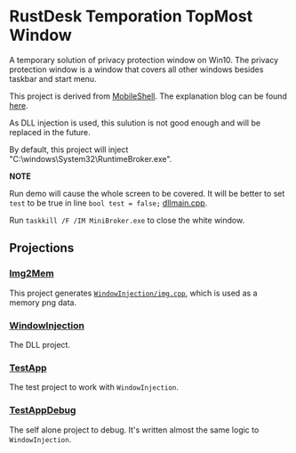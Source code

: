 # RustDesk Temporation TopMost Window

A temporary solution of privacy protection window on Win10. The privacy protection window is a window that covers all other windows besides taskbar and start menu.

This project is derived from [MobileShell](https://github.com/ADeltaX/MobileShell). The explanation blog can be found [here](https://blog.adeltax.com/window-z-order-in-windows-10/).

As DLL injection is used, this sulution is not good enough and will be replaced in the future.

By default, this project will inject "C:\windows\System32\RuntimeBroker.exe".


**NOTE**

Run demo will cause the whole screen to be covered.
It will be better to set ```test``` to be true in line ```bool test = false;``` [dllmain.cpp](./WindowInjection/dllmain.cpp#L221).

Run ```taskkill /F /IM MiniBroker.exe``` to close the white window.

## Projections

### [Img2Mem](./Img2Mem)

This project generates [```WindowInjection/img.cpp```](./WindowInjection/img.cpp#L4), which is used as a memory png data.

### [WindowInjection](./WindowInjection)

The DLL project.

### [TestApp](./TestApp)

The test project to work with ```WindowInjection```.

### [TestAppDebug](./TestAppDebug)

The self alone project to debug.
It's written almost the same logic to ```WindowInjection```.
